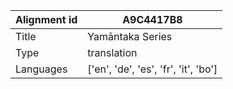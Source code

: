 |Alignment id | A9C4417B8
| --- | --- 
|Title | Yamāntaka Series 
|Type | translation
|Languages | ['en', 'de', 'es', 'fr', 'it', 'bo']